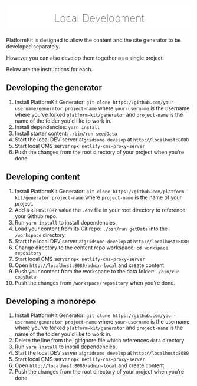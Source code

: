 <div align="center" style="background:#fff;border-radius:5px;padding:10px 10px 5px 10px;margin-top:20px;">
    <h1 style="margin-bottom:15px;margin-top:10px; border:none;font-weight:100;color:#000 !important;"><span style="">Local Development</span></h1>
</div>


PlatformKit is designed to allow the content and the site generator to be developed separately. 

However you can also develop them together as a single project. 

Below are the instructions for each.

## Developing the generator

1. Install PlatformKit Generator: `git clone https://github.com/your-username/generator project-name` where `your-username` is the username where you've forked `platform-kit/generator` and `project-name` is the name of the folder you'd like to work in.
2. Install dependencies: `yarn install`
3. Install starter content: `./bin/run seedData`
4. Start the local DEV server at`gridsome develop` at `http://localhost:8080`
5. Start local CMS server `npx netlify-cms-proxy-server`
6. Push the changes from the root directory of your project when you're done.

## Developing content

1. Install PlatformKit Generator: `git clone https://github.com/platform-kit/generator project-name` where `project-name` is the name of your project.
2. Add a `REPOSITORY` value the `.env` file in your root directory to reference your Github repo.
3. Run `yarn install` to install dependencies.
4. Load your content from its Git repo: `./bin/run getData` into the `/workspace` directory.
5. Start the local DEV server at`gridsome develop` at `http://localhost:8080`
6. Change directory to the content repo workspace: `cd workspace repository`
7. Start local CMS server `npx netlify-cms-proxy-server`
8. Open `http://localhost:8080/admin-local` and create content.
9. Push your content from the workspace to the data folder: `./bin/run copyData`
10. Push the changes from `/workspace/repository` when you're done.

## Developing a monorepo

1. Install PlatformKit Generator: `git clone https://github.com/your-username/generator project-name` where `your-username` is the username where you've forked `platform-kit/generator` and `project-name` is the name of the folder you'd like to work in.
2. Delete the line from the .gitignore file which references `data` directory
3. Run `yarn install` to install dependencies.
4. Start the local DEV server at`gridsome develop` at `http://localhost:8080`
5. Start local CMS server `npx netlify-cms-proxy-server`
6. Open `http://localhost:8080/admin-local` and create content.
7. Push the changes from the root directory of your project when you're done.